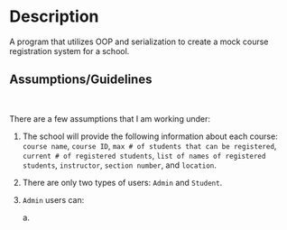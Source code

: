 # Description
A program that utilizes OOP and serialization to create a mock course registration system for a school.

## Assumptions/Guidelines
<br>

There are a few assumptions that I am working under:

1. The school will provide the following information about each course: `course name`, `course ID`, `max # of students that can be registered`, `current # of registered students`, `list of names of registered students`, `instructor`, `section number`, and `location`.

2. There are only two types of users: `Admin` and `Student`.

3. `Admin` users can: 

    a. 
